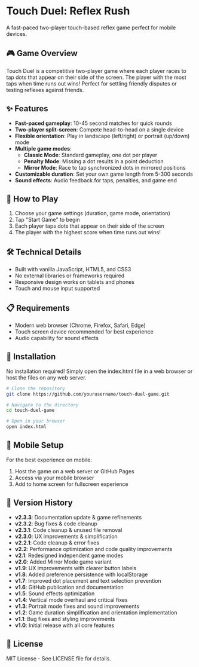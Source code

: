 # Touch Duel: Reflex Rush

A fast-paced two-player touch-based reflex game perfect for mobile devices.

## 🎮 Game Overview

Touch Duel is a competitive two-player game where each player races to tap dots that appear on their side of the screen. The player with the most taps when time runs out wins! Perfect for settling friendly disputes or testing reflexes against friends.

## ✨ Features

- **Fast-paced gameplay**: 10-45 second matches for quick rounds
- **Two-player split-screen**: Compete head-to-head on a single device
- **Flexible orientation**: Play in landscape (left/right) or portrait (up/down) mode
- **Multiple game modes**:
  - **Classic Mode**: Standard gameplay, one dot per player
  - **Penalty Mode**: Missing a dot results in a point deduction
  - **Mirror Mode**: Race to tap synchronized dots in mirrored positions
- **Customizable duration**: Set your own game length from 5-300 seconds
- **Sound effects**: Audio feedback for taps, penalties, and game end

## 🚀 How to Play

1. Choose your game settings (duration, game mode, orientation)
2. Tap "Start Game" to begin
3. Each player taps dots that appear on their side of the screen
4. The player with the highest score when time runs out wins!

## 🛠️ Technical Details

- Built with vanilla JavaScript, HTML5, and CSS3
- No external libraries or frameworks required
- Responsive design works on tablets and phones
- Touch and mouse input supported

## 📋 Requirements

- Modern web browser (Chrome, Firefox, Safari, Edge)
- Touch screen device recommended for best experience
- Audio capability for sound effects

## 🔧 Installation

No installation required! Simply open the index.html file in a web browser or host the files on any web server.

```bash
# Clone the repository
git clone https://github.com/yourusername/touch-duel-game.git

# Navigate to the directory
cd touch-duel-game

# Open in your browser
open index.html
```

## 📱 Mobile Setup

For the best experience on mobile:
1. Host the game on a web server or GitHub Pages
2. Access via your mobile browser
3. Add to home screen for fullscreen experience

## 🔄 Version History

- **v2.3.3**: Documentation update & game refinements
- **v2.3.2**: Bug fixes & code cleanup
- **v2.3.1**: Code cleanup & unused file removal
- **v2.3.0**: UX improvements & simplification
- **v2.2.1**: Code cleanup & error fixes
- **v2.2**: Performance optimization and code quality improvements
- **v2.1**: Redesigned independent game modes
- **v2.0**: Added Mirror Mode game variant
- **v1.9**: UX improvements with clearer button labels
- **v1.8**: Added preference persistence with localStorage
- **v1.7**: Improved dot placement and text selection prevention
- **v1.6**: GitHub publication and documentation
- **v1.5**: Sound effects optimization
- **v1.4**: Vertical mode overhaul and critical fixes
- **v1.3**: Portrait mode fixes and sound improvements
- **v1.2**: Game duration simplification and orientation implementation
- **v1.1**: Bug fixes and styling improvements
- **v1.0**: Initial release with all core features

## 📝 License

MIT License - See LICENSE file for details.
